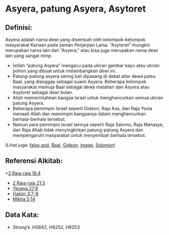 # Asyera, patung Asyera, Asytoret

## Definisi:

Asyera adalah nama dewi yang disembah oleh kelompok-kelompok masyarakat Kanaan pada zaman Perjanjian Lama. “Asytoret” mungkin merupakan nama lain dari “Asyera,” atau bisa juga merupakan nama dewi lain yang sangat mirip.

* Istilah “patung Asyera” mengacu pada ukiran gambar kayu atau ukiran pohon yang dibuat untuk melambangkan dewi ini.
* Patung-patung asyera sering kali dipasang di dekat altar dewa palsu Baal, yang dianggap sebagai suami Asyera. Beberapa kelompok masyarakat memuja Baal sebagai dewa matahari dan Asyera atau Asytoret sebagai dewi bulan.
* Allah memerintahkan bangsa Israel untuk menghancurkan semua ukiran patung Asyera.
* Beberapa pemimpin Israel seperti Gideon, Raja Asa, dan Raja Yosia menaati Allah dan memimpin bangsanya dalam menghancurkan berhala-berhala tersebut.
* Namun para pemimpin Israel lainnya seperti Raja Salomo, Raja Manasye, dan Raja Ahab tidak menyingkirkan patung-patung Asyera dan mempengaruhi masyarakat untuk menyembah berhala tersebut.

(Lihat juga: [false god](../kt/falsegod.md), [Baal](../names/baal.md), [Gideon](../names/gideon.md), [image](../other/image.md), [Solomon](../names/solomon.md))

## Referensi Alkitab:

*[2 Raja-raja 18:4](rc://en/tn/help/2ki/18/04)
* [2 Raja-raja 21:3](rc://en/tn/help/2ki/21/03)
* [Yesaya 27:9](rc://en/tn/help/isa/27/9)
* [Hakim 3:7-8](rc://en/tn/help/jdg/03/07)
* [Mikha 5:14](rc://en/tn/help/mic/05/14)

## Data Kata:

* Strong’s: H0842, H6252, H6253
